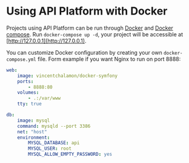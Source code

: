 # Using API Platform with Docker

Projects using API Platform can be run through [Docker](https://www.docker.com/) and
[Docker compose](https://docs.docker.com/compose/). Run `docker-compose up -d`,
your project will be accessible at [http://127.0.0.1](http://127.0.0.1).

You can customize Docker configuration by creating your own `docker-compose.yml`
file. Form example if you want Nginx to run on port 8888:

```yml
web:
    image: vincentchalamon/docker-symfony
    ports:
        - 8888:80
    volumes:
        - .:/var/www
    tty: true

db:
    image: mysql
    command: mysqld --port 3386
    net: "host"
    environment:
        MYSQL_DATABASE: api
        MYSQL_USER: root
        MYSQL_ALLOW_EMPTY_PASSWORD: yes
```
